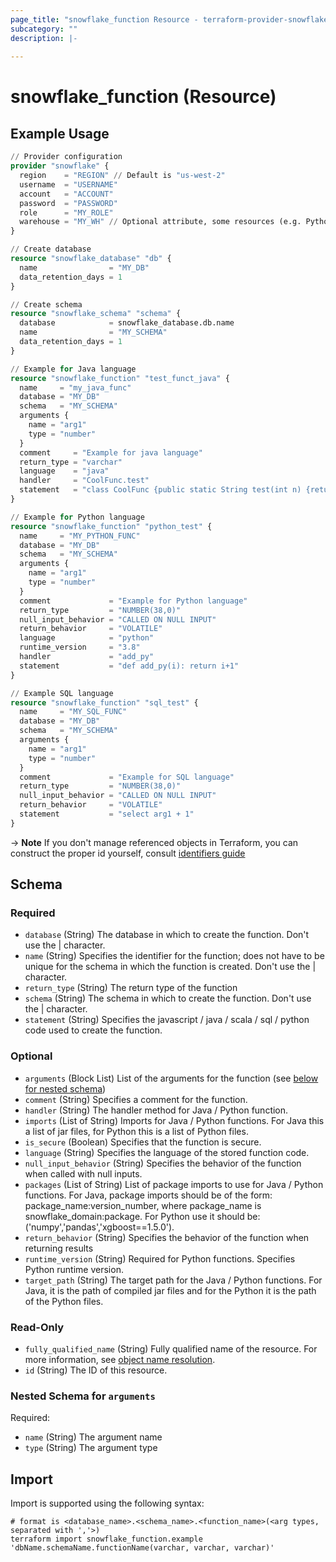 ```yaml
---
page_title: "snowflake_function Resource - terraform-provider-snowflake"
subcategory: ""
description: |-
  
---
```


# snowflake_function (Resource)



## Example Usage

```terraform
// Provider configuration
provider "snowflake" {
  region    = "REGION" // Default is "us-west-2"
  username  = "USERNAME"
  account   = "ACCOUNT"
  password  = "PASSWORD"
  role      = "MY_ROLE"
  warehouse = "MY_WH" // Optional attribute, some resources (e.g. Python UDFs)' require a warehouse to create and can also be set optionally from the `SNOWFLAKE_WAREHOUSE` environment variable
}

// Create database
resource "snowflake_database" "db" {
  name                = "MY_DB"
  data_retention_days = 1
}

// Create schema
resource "snowflake_schema" "schema" {
  database            = snowflake_database.db.name
  name                = "MY_SCHEMA"
  data_retention_days = 1
}

// Example for Java language
resource "snowflake_function" "test_funct_java" {
  name     = "my_java_func"
  database = "MY_DB"
  schema   = "MY_SCHEMA"
  arguments {
    name = "arg1"
    type = "number"
  }
  comment     = "Example for java language"
  return_type = "varchar"
  language    = "java"
  handler     = "CoolFunc.test"
  statement   = "class CoolFunc {public static String test(int n) {return \"hello!\";}}"
}

// Example for Python language
resource "snowflake_function" "python_test" {
  name     = "MY_PYTHON_FUNC"
  database = "MY_DB"
  schema   = "MY_SCHEMA"
  arguments {
    name = "arg1"
    type = "number"
  }
  comment             = "Example for Python language"
  return_type         = "NUMBER(38,0)"
  null_input_behavior = "CALLED ON NULL INPUT"
  return_behavior     = "VOLATILE"
  language            = "python"
  runtime_version     = "3.8"
  handler             = "add_py"
  statement           = "def add_py(i): return i+1"
}

// Example SQL language
resource "snowflake_function" "sql_test" {
  name     = "MY_SQL_FUNC"
  database = "MY_DB"
  schema   = "MY_SCHEMA"
  arguments {
    name = "arg1"
    type = "number"
  }
  comment             = "Example for SQL language"
  return_type         = "NUMBER(38,0)"
  null_input_behavior = "CALLED ON NULL INPUT"
  return_behavior     = "VOLATILE"
  statement           = "select arg1 + 1"
}
```

-> **Note** If you don't manage referenced objects in Terraform, you can construct the proper id yourself, consult [identifiers guide](../guides/identifiers#new-computed-fully-qualified-name-field-in-resources)
<!-- TODO(SNOW-1634854): include an example showing both methods-->

<!-- schema generated by tfplugindocs -->
## Schema

### Required

- `database` (String) The database in which to create the function. Don't use the | character.
- `name` (String) Specifies the identifier for the function; does not have to be unique for the schema in which the function is created. Don't use the | character.
- `return_type` (String) The return type of the function
- `schema` (String) The schema in which to create the function. Don't use the | character.
- `statement` (String) Specifies the javascript / java / scala / sql / python code used to create the function.

### Optional

- `arguments` (Block List) List of the arguments for the function (see [below for nested schema](#nestedblock--arguments))
- `comment` (String) Specifies a comment for the function.
- `handler` (String) The handler method for Java / Python function.
- `imports` (List of String) Imports for Java / Python functions. For Java this a list of jar files, for Python this is a list of Python files.
- `is_secure` (Boolean) Specifies that the function is secure.
- `language` (String) Specifies the language of the stored function code.
- `null_input_behavior` (String) Specifies the behavior of the function when called with null inputs.
- `packages` (List of String) List of package imports to use for Java / Python functions. For Java, package imports should be of the form: package_name:version_number, where package_name is snowflake_domain:package. For Python use it should be: ('numpy','pandas','xgboost==1.5.0').
- `return_behavior` (String) Specifies the behavior of the function when returning results
- `runtime_version` (String) Required for Python functions. Specifies Python runtime version.
- `target_path` (String) The target path for the Java / Python functions. For Java, it is the path of compiled jar files and for the Python it is the path of the Python files.

### Read-Only

- `fully_qualified_name` (String) Fully qualified name of the resource. For more information, see [object name resolution](https://docs.snowflake.com/en/sql-reference/name-resolution).
- `id` (String) The ID of this resource.

<a id="nestedblock--arguments"></a>
### Nested Schema for `arguments`

Required:

- `name` (String) The argument name
- `type` (String) The argument type

## Import

Import is supported using the following syntax:

```shell
# format is <database_name>.<schema_name>.<function_name>(<arg types, separated with ','>)
terraform import snowflake_function.example 'dbName.schemaName.functionName(varchar, varchar, varchar)'
```

